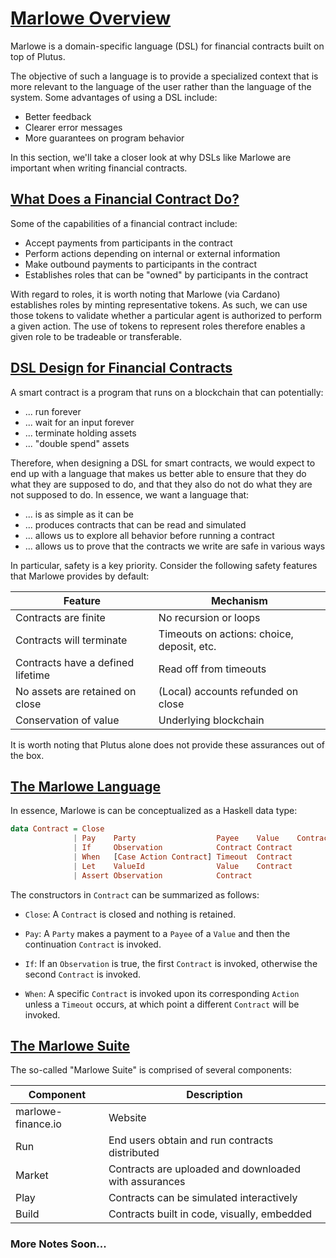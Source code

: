 # [Marlowe Overview](https://youtu.be/H1WPL01qWCc?t=135)

Marlowe is a domain-specific language (DSL) for financial contracts built on top of Plutus.

The objective of such a language is to provide a specialized context that is more relevant to the language of the user rather than the language of the system. Some advantages of using a DSL include:

- Better feedback
- Clearer error messages
- More guarantees on program behavior

In this section, we'll take a closer look at why DSLs like Marlowe are important when writing financial contracts.

## [What Does a Financial Contract Do?](https://youtu.be/H1WPL01qWCc?t=296)

Some of the capabilities of a financial contract include:

- Accept payments from participants in the contract
- Perform actions depending on internal or external information
- Make outbound payments to participants in the contract
- Establishes roles that can be "owned" by participants in the contract

With regard to roles, it is worth noting that Marlowe (via Cardano) establishes roles by minting representative tokens. As such, we can use those tokens to validate whether a particular agent is authorized to perform a given action. The use of tokens to represent roles therefore enables a given role to be tradeable or transferable.

## [DSL Design for Financial Contracts](https://youtu.be/H1WPL01qWCc?t=466)

A smart contract is a program that runs on a blockchain that can potentially:

- ... run forever
- ... wait for an input forever
- ... terminate holding assets
- ... "double spend" assets

Therefore, when designing a DSL for smart contracts, we would expect to end up with a language that makes us better able to ensure that they do what they are supposed to do, and that they also do not do what they are not supposed to do. In essence, we want a language that:

- ... is as simple as it can be
- ... produces contracts that can be read and simulated
- ... allows us to explore all behavior before running a contract
- ... allows us to prove that the contracts we write are safe in various ways

In particular, safety is a key priority. Consider the following safety features that Marlowe provides by default:

| Feature                           | Mechanism                                  |
| --------------------------------- | ------------------------------------------ |
| Contracts are finite              | No recursion or loops                      |
| Contracts will terminate          | Timeouts on actions: choice, deposit, etc. |
| Contracts have a defined lifetime | Read off from timeouts                     |
| No assets are retained on close   | (Local) accounts refunded on close         |
| Conservation of value             | Underlying blockchain                      |

It is worth noting that Plutus alone does not provide these assurances out of the box.

## [The Marlowe Language](https://youtu.be/H1WPL01qWCc?t=710)

In essence, Marlowe is can be conceptualized as a Haskell data type:

```haskell
data Contract = Close
              | Pay    Party                  Payee    Value    Contract
              | If     Observation            Contract Contract
              | When   [Case Action Contract] Timeout  Contract
              | Let    ValueId                Value    Contract
              | Assert Observation            Contract
```

The constructors in `Contract` can be summarized as follows:

- `Close`: A `Contract` is closed and nothing is retained.

- `Pay`: A `Party` makes a payment to a `Payee` of a `Value` and then the continuation `Contract` is invoked.

- `If`: If an `Observation` is true, the first `Contract` is invoked, otherwise the second `Contract` is invoked.

- `When`: A specific `Contract` is invoked upon its corresponding `Action` unless a `Timeout` occurs, at which point a different `Contract` will be invoked.

## [The Marlowe Suite](https://youtu.be/H1WPL01qWCc?t=918)

The so-called "Marlowe Suite" is comprised of several components:

| Component          | Description                                           |
| ------------------ | ----------------------------------------------------- |
| marlowe-finance.io | Website                                               |
| Run                | End users obtain and run contracts distributed        |
| Market             | Contracts are uploaded and downloaded with assurances |
| Play               | Contracts can be simulated interactively              |
| Build              | Contracts built in code, visually, embedded           |

### More Notes Soon...
